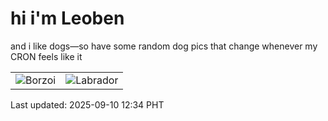# hi i'm Leoben

and i like dogs—so have some random dog pics that change whenever my CRON feels like it

|  |  |
|--------|----------|
| ![Borzoi](https://random-dog-vercel.vercel.app/api/random-borzoi?v=1757478898) | ![Labrador](https://random-dog-vercel.vercel.app/api/random-labrador?v=1757478898) |

Last updated: 2025-09-10 12:34 PHT
